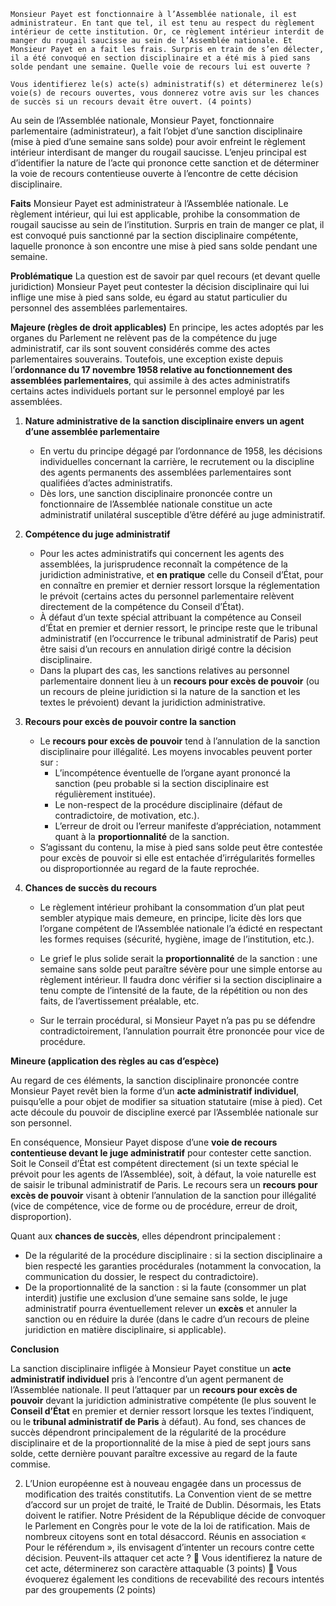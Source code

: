 ```
Monsieur Payet est fonctionnaire à l’Assemblée nationale, il est administrateur. En tant que tel, il est tenu au respect du règlement intérieur de cette institution. Or, ce règlement intérieur interdit de manger du rougail saucisse au sein de l’Assemblée nationale. Et Monsieur Payet en a fait les frais. Surpris en train de s’en délecter, il a été convoqué en section disciplinaire et a été mis à pied sans solde pendant une semaine. Quelle voie de recours lui est ouverte ?  

Vous identifierez le(s) acte(s) administratif(s) et déterminerez le(s) voie(s) de recours ouvertes, vous donnerez votre avis sur les chances de succès si un recours devait être ouvert. (4 points)
```

Au sein de l’Assemblée nationale, Monsieur Payet, fonctionnaire parlementaire (administrateur), a fait l’objet d’une sanction disciplinaire (mise à pied d’une semaine sans solde) pour avoir enfreint le règlement intérieur interdisant de manger du rougail saucisse. L’enjeu principal est d’identifier la nature de l’acte qui prononce cette sanction et de déterminer la voie de recours contentieuse ouverte à l’encontre de cette décision disciplinaire.

**Faits**
Monsieur Payet est administrateur à l’Assemblée nationale. Le règlement intérieur, qui lui est applicable, prohibe la consommation de rougail saucisse au sein de l’institution. Surpris en train de manger ce plat, il est convoqué puis sanctionné par la section disciplinaire compétente, laquelle prononce à son encontre une mise à pied sans solde pendant une semaine.

**Problématique**
La question est de savoir par quel recours (et devant quelle juridiction) Monsieur Payet peut contester la décision disciplinaire qui lui inflige une mise à pied sans solde, eu égard au statut particulier du personnel des assemblées parlementaires.

**Majeure (règles de droit applicables)**
En principe, les actes adoptés par les organes du Parlement ne relèvent pas de la compétence du juge administratif, car ils sont souvent considérés comme des actes parlementaires souverains. Toutefois, une exception existe depuis l’**ordonnance du 17 novembre 1958 relative au fonctionnement des assemblées parlementaires**, qui assimile à des actes administratifs certains actes individuels portant sur le personnel employé par les assemblées.

1. **Nature administrative de la sanction disciplinaire envers un agent d’une assemblée parlementaire**
    
    - En vertu du principe dégagé par l’ordonnance de 1958, les décisions individuelles concernant la carrière, le recrutement ou la discipline des agents permanents des assemblées parlementaires sont qualifiées d’actes administratifs.
    - Dès lors, une sanction disciplinaire prononcée contre un fonctionnaire de l’Assemblée nationale constitue un acte administratif unilatéral susceptible d’être déféré au juge administratif.
2. **Compétence du juge administratif**
    
    - Pour les actes administratifs qui concernent les agents des assemblées, la jurisprudence reconnaît la compétence de la juridiction administrative, et **en pratique** celle du Conseil d’État, pour en connaître en premier et dernier ressort lorsque la réglementation le prévoit (certains actes du personnel parlementaire relèvent directement de la compétence du Conseil d’État).
    - À défaut d’un texte spécial attribuant la compétence au Conseil d’État en premier et dernier ressort, le principe reste que le tribunal administratif (en l’occurrence le tribunal administratif de Paris) peut être saisi d’un recours en annulation dirigé contre la décision disciplinaire.
    - Dans la plupart des cas, les sanctions relatives au personnel parlementaire donnent lieu à un **recours pour excès de pouvoir** (ou un recours de pleine juridiction si la nature de la sanction et les textes le prévoient) devant la juridiction administrative.
3. **Recours pour excès de pouvoir contre la sanction**
    
    - Le **recours pour excès de pouvoir** tend à l’annulation de la sanction disciplinaire pour illégalité. Les moyens invocables peuvent porter sur :
        - L’incompétence éventuelle de l’organe ayant prononcé la sanction (peu probable si la section disciplinaire est régulièrement instituée).
        - Le non-respect de la procédure disciplinaire (défaut de contradictoire, de motivation, etc.).
        - L’erreur de droit ou l’erreur manifeste d’appréciation, notamment quant à la **proportionnalité** de la sanction.
    - S’agissant du contenu, la mise à pied sans solde peut être contestée pour excès de pouvoir si elle est entachée d’irrégularités formelles ou disproportionnée au regard de la faute reprochée.
4. **Chances de succès du recours**
    
    - Le règlement intérieur prohibant la consommation d’un plat peut sembler atypique mais demeure, en principe, licite dès lors que l’organe compétent de l’Assemblée nationale l’a édicté en respectant les formes requises (sécurité, hygiène, image de l’institution, etc.).
        
    - Le grief le plus solide serait la **proportionnalité** de la sanction : une semaine sans solde peut paraître sévère pour une simple entorse au règlement intérieur. Il faudra donc vérifier si la section disciplinaire a tenu compte de l’intensité de la faute, de la répétition ou non des faits, de l’avertissement préalable, etc.
        
    - Sur le terrain procédural, si Monsieur Payet n’a pas pu se défendre contradictoirement, l’annulation pourrait être prononcée pour vice de procédure.
        

**Mineure (application des règles au cas d’espèce)**

Au regard de ces éléments, la sanction disciplinaire prononcée contre Monsieur Payet revêt bien la forme d’un **acte administratif individuel**, puisqu’elle a pour objet de modifier sa situation statutaire (mise à pied). Cet acte découle du pouvoir de discipline exercé par l’Assemblée nationale sur son personnel.

En conséquence, Monsieur Payet dispose d’une **voie de recours contentieuse devant le juge administratif** pour contester cette sanction. Soit le Conseil d’État est compétent directement (si un texte spécial le prévoit pour les agents de l’Assemblée), soit, à défaut, la voie naturelle est de saisir le tribunal administratif de Paris. Le recours sera un **recours pour excès de pouvoir** visant à obtenir l’annulation de la sanction pour illégalité (vice de compétence, vice de forme ou de procédure, erreur de droit, disproportion).

Quant aux **chances de succès**, elles dépendront principalement :

- De la régularité de la procédure disciplinaire : si la section disciplinaire a bien respecté les garanties procédurales (notamment la convocation, la communication du dossier, le respect du contradictoire).
- De la proportionnalité de la sanction : si la faute (consommer un plat interdit) justifie une exclusion d’une semaine sans solde, le juge administratif pourra éventuellement relever un **excès** et annuler la sanction ou en réduire la durée (dans le cadre d’un recours de pleine juridiction en matière disciplinaire, si applicable).

**Conclusion**

La sanction disciplinaire infligée à Monsieur Payet constitue un **acte administratif individuel** pris à l’encontre d’un agent permanent de l’Assemblée nationale. Il peut l’attaquer par un **recours pour excès de pouvoir** devant la juridiction administrative compétente (le plus souvent le **Conseil d’État** en premier et dernier ressort lorsque les textes l’indiquent, ou le **tribunal administratif de Paris** à défaut). Au fond, ses chances de succès dépendront principalement de la régularité de la procédure disciplinaire et de la proportionnalité de la mise à pied de sept jours sans solde, cette dernière pouvant paraître excessive au regard de la faute commise.



2. L’Union européenne est à nouveau engagée dans un processus de modification des traités
constitutifs. La Convention vient de se mettre d’accord sur un projet de traité, le Traité de Dublin.
Désormais, les Etats doivent le ratifier. Notre Président de la République décide de convoquer le
Parlement en Congrès pour le vote de la loi de ratification. Mais de nombreux citoyens sont en total
désaccord. Réunis en association « Pour le référendum », ils envisagent d’intenter un recours contre
cette décision. Peuvent-ils attaquer cet acte ?
 Vous identifierez la nature de cet acte, déterminerez son caractère attaquable (3 points)
 Vous évoquerez également les conditions de recevabilité des recours intentés par des
groupements (2 points)

